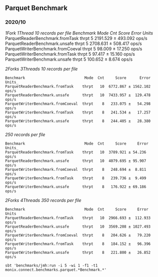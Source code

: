 
## Parquet Benchmark

### 2020/10

*1Fork 1Thread*
_10 records per file_
_Benchmark                           Mode  Cnt     Score     Error  Units_
ParquetReaderBenchmark.fromTask    thrpt    5  2191.529 ± 493.092  ops/s
ParquetReaderBenchmark.unsafe      thrpt    5  2708.631 ± 508.417  ops/s
ParquetWriterBenchmark.fromCoeval  thrpt    5    98.009 ±  17.250  ops/s
ParquetWriterBenchmark.fromTask    thrpt    5    97.417 ±  15.160  ops/s
ParquetWriterBenchmark.unsafe      thrpt    5   100.652 ±   8.674  ops/s

*2Forks 3Threads*
_10 records per file_

```
Benchmark                           Mode  Cnt     Score      Error  Units_
ParquetReaderBenchmark.fromTask    thrpt   10  6772.867 ± 1562.102  ops/s
ParquetReaderBenchmark.unsafe      thrpt   10  7433.957 ±  129.478  ops/s
ParquetWriterBenchmark.fromCoeval  thrpt    8   233.075 ±   54.298  ops/s
ParquetWriterBenchmark.fromTask    thrpt    8   241.534 ±   17.257  ops/s
ParquetWriterBenchmark.unsafe      thrpt    8   244.405 ±   28.380  ops/s
```
_250 records per file_
```
Benchmark                           Mode  Cnt     Score     Error  Units_
ParquetReaderBenchmark.fromTask    thrpt   10  3789.921 ± 54.236  ops/s
ParquetReaderBenchmark.unsafe      thrpt   10  4079.695 ± 95.907  ops/s
ParquetWriterBenchmark.fromCoeval  thrpt    8   248.694 ±  8.811  ops/s
ParquetWriterBenchmark.fromTask    thrpt    8   239.736 ±  9.499  ops/s
ParquetWriterBenchmark.unsafe      thrpt    8   176.922 ± 69.186  ops/s
```

*2Forks 4Threads*
_350 records per file_
```
Benchmark                           Mode  Cnt     Score     Error  Units
ParquetReaderBenchmark.fromTask    thrpt   10  2966.693 ±  112.933  ops/s
ParquetReaderBenchmark.unsafe      thrpt   10  3569.208 ± 1027.493  ops/s
ParquetWriterBenchmark.fromCoeval  thrpt    8   204.626 ±   79.220  ops/s
ParquetWriterBenchmark.fromTask    thrpt    8   184.152 ±   96.396  ops/s
ParquetWriterBenchmark.unsafe      thrpt    8   221.800 ±   26.852  ops/s
```

```
sbt 'benchmarks/jmh:run -i 5 -wi 1 -f1 -t1 monix.connect.benchmarks.parquet.*Benchmark.*'
```